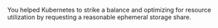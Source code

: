 You helped Kubernetes to strike a balance and optimizing for resource utilization by requesting a reasonable ephemeral storage share.
